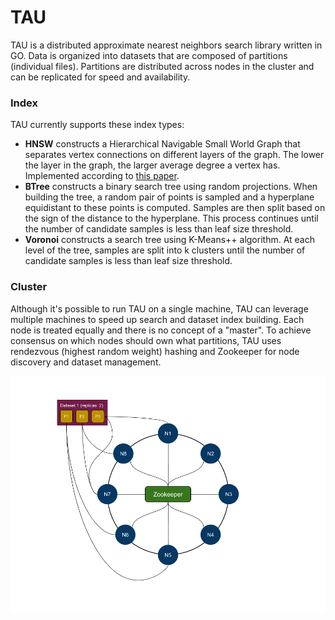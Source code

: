 # TAU
TAU is a distributed approximate nearest neighbors search library written in GO. Data is organized into datasets that are composed of partitions (individual files). Partitions are distributed across nodes in the cluster and can be replicated for speed and availability.

### Index
TAU currently supports these index types:
- **HNSW** constructs a Hierarchical Navigable Small World Graph that separates vertex connections on different layers of the graph. The lower the layer in the graph, the larger average degree a vertex has. Implemented according to [this paper](https://arxiv.org/pdf/1603.09320.pdf).
- **BTree** constructs a binary search tree using random projections. When building the tree, a random pair of points is sampled and a hyperplane equidistant to these points is computed. Samples are then split based on the sign of the distance to the hyperplane. This process continues until the number of candidate samples is less than leaf size threshold.
- **Voronoi** constructs a search tree using K-Means++ algorithm. At each level of the tree, samples are split into k clusters until the number of candidate samples is less than leaf size threshold.

### Cluster
Although it's possible to run TAU on a single machine, TAU can leverage multiple machines to speed up search and dataset index building. Each node is treated equally and there is no concept of a "master". To achieve consensus on which nodes should own what partitions, TAU uses rendezvous (highest random weight) hashing and Zookeeper for node discovery and dataset management.

![tau](./TAU.png)
